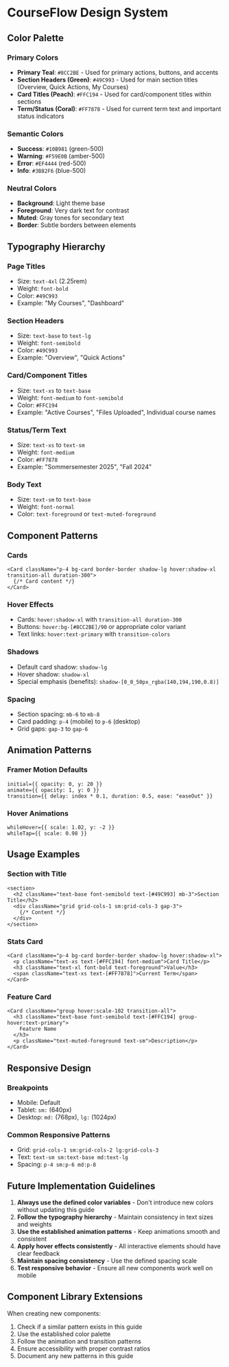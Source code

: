 # CourseFlow Design System

## Color Palette

### Primary Colors
- **Primary Teal**: `#8CC2BE` - Used for primary actions, buttons, and accents
- **Section Headers (Green)**: `#49C993` - Used for main section titles (Overview, Quick Actions, My Courses)
- **Card Titles (Peach)**: `#FFC194` - Used for card/component titles within sections
- **Term/Status (Coral)**: `#FF7878` - Used for current term text and important status indicators

### Semantic Colors
- **Success**: `#10B981` (green-500)
- **Warning**: `#F59E0B` (amber-500)
- **Error**: `#EF4444` (red-500)
- **Info**: `#3B82F6` (blue-500)

### Neutral Colors
- **Background**: Light theme base
- **Foreground**: Very dark text for contrast
- **Muted**: Gray tones for secondary text
- **Border**: Subtle borders between elements

## Typography Hierarchy

### Page Titles
- Size: `text-4xl` (2.25rem)
- Weight: `font-bold`
- Color: `#49C993`
- Example: "My Courses", "Dashboard"

### Section Headers
- Size: `text-base` to `text-lg`
- Weight: `font-semibold`
- Color: `#49C993`
- Example: "Overview", "Quick Actions"

### Card/Component Titles
- Size: `text-xs` to `text-base`
- Weight: `font-medium` to `font-semibold`
- Color: `#FFC194`
- Example: "Active Courses", "Files Uploaded", Individual course names

### Status/Term Text
- Size: `text-xs` to `text-sm`
- Weight: `font-medium`
- Color: `#FF7878`
- Example: "Sommersemester 2025", "Fall 2024"

### Body Text
- Size: `text-sm` to `text-base`
- Weight: `font-normal`
- Color: `text-foreground` or `text-muted-foreground`

## Component Patterns

### Cards
```tsx
<Card className="p-4 bg-card border-border shadow-lg hover:shadow-xl transition-all duration-300">
  {/* Card content */}
</Card>
```

### Hover Effects
- Cards: `hover:shadow-xl` with `transition-all duration-300`
- Buttons: `hover:bg-[#8CC2BE]/90` or appropriate color variant
- Text links: `hover:text-primary` with `transition-colors`

### Shadows
- Default card shadow: `shadow-lg`
- Hover shadow: `shadow-xl`
- Special emphasis (benefits): `shadow-[0_0_50px_rgba(140,194,190,0.8)]`

### Spacing
- Section spacing: `mb-6` to `mb-8`
- Card padding: `p-4` (mobile) to `p-6` (desktop)
- Grid gaps: `gap-3` to `gap-6`

## Animation Patterns

### Framer Motion Defaults
```tsx
initial={{ opacity: 0, y: 20 }}
animate={{ opacity: 1, y: 0 }}
transition={{ delay: index * 0.1, duration: 0.5, ease: "easeOut" }}
```

### Hover Animations
```tsx
whileHover={{ scale: 1.02, y: -2 }}
whileTap={{ scale: 0.98 }}
```

## Usage Examples

### Section with Title
```tsx
<section>
  <h2 className="text-base font-semibold text-[#49C993] mb-3">Section Title</h2>
  <div className="grid grid-cols-1 sm:grid-cols-3 gap-3">
    {/* Content */}
  </div>
</section>
```

### Stats Card
```tsx
<Card className="p-4 bg-card border-border shadow-lg hover:shadow-xl">
  <p className="text-xs text-[#FFC194] font-medium">Card Title</p>
  <h3 className="text-xl font-bold text-foreground">Value</h3>
  <span className="text-xs text-[#FF7878]">Current Term</span>
</Card>
```

### Feature Card
```tsx
<Card className="group hover:scale-102 transition-all">
  <h3 className="text-base font-semibold text-[#FFC194] group-hover:text-primary">
    Feature Name
  </h3>
  <p className="text-muted-foreground text-sm">Description</p>
</Card>
```

## Responsive Design

### Breakpoints
- Mobile: Default
- Tablet: `sm:` (640px)
- Desktop: `md:` (768px), `lg:` (1024px)

### Common Responsive Patterns
- Grid: `grid-cols-1 sm:grid-cols-2 lg:grid-cols-3`
- Text: `text-sm sm:text-base md:text-lg`
- Spacing: `p-4 sm:p-6 md:p-8`

## Future Implementation Guidelines

1. **Always use the defined color variables** - Don't introduce new colors without updating this guide
2. **Follow the typography hierarchy** - Maintain consistency in text sizes and weights
3. **Use the established animation patterns** - Keep animations smooth and consistent
4. **Apply hover effects consistently** - All interactive elements should have clear feedback
5. **Maintain spacing consistency** - Use the defined spacing scale
6. **Test responsive behavior** - Ensure all new components work well on mobile

## Component Library Extensions

When creating new components:
1. Check if a similar pattern exists in this guide
2. Use the established color palette
3. Follow the animation and transition patterns
4. Ensure accessibility with proper contrast ratios
5. Document any new patterns in this guide